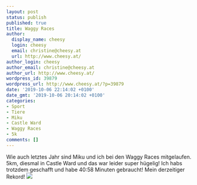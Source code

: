 ```yaml
---
layout: post
status: publish
published: true
title: Waggy Races
author:
  display_name: cheesy
  login: cheesy
  email: christine@cheesy.at
  url: http://www.cheesy.at/
author_login: cheesy
author_email: christine@cheesy.at
author_url: http://www.cheesy.at/
wordpress_id: 39879
wordpress_url: http://www.cheesy.at/?p=39879
date: '2019-10-06 22:14:02 +0100'
date_gmt: '2019-10-06 20:14:02 +0100'
categories:
- Sport
- Tiere
- Miku
- Castle Ward
- Waggy Races
- 5k
comments: []
---
```

Wie auch letztes Jahr sind Miku und ich bei den Waggy Races mitgelaufen. 5km, diesmal in Castle Ward und das war leider super hügelig! Ich habs trotzdem geschafft und habe 40:58 Minuten gebraucht! Mein derzeitiger Rekord!
[![](http://www.cheesy.at/wp-content/uploads/Waggy-Races-001.jpg)](http://www.cheesy.at/fotos/events/waggy-races/)
